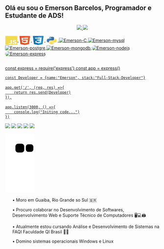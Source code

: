 ## Olá eu sou o Emerson Barcelos, Programador e Estudante de ADS!
<div align="center">
  <a href="https://github.com/EmersonBarcelos">
  <img height="180em" src="https://github-readme-stats.vercel.app/api?username=EmersonBarcelos&show_icons=true&theme=dark&include_all_commits=true&count_private=true"/>
  <img height="180em" src="https://github-readme-stats.vercel.app/api/top-langs/?username=EmersonBarcelos&layout=compact&langs_count=7&theme=dark"/>
</div>
  
<div style="display: inline_block"><br>
  <img align="center" alt="Emerson-Js" height="30" width="40" src="https://raw.githubusercontent.com/devicons/devicon/master/icons/javascript/javascript-plain.svg">
  <img align="center" alt="Emerson-HTML" height="30" width="40" src="https://raw.githubusercontent.com/devicons/devicon/master/icons/html5/html5-original.svg">
  <img align="center" alt="Emerson-CSS" height="30" width="40" src="https://raw.githubusercontent.com/devicons/devicon/master/icons/css3/css3-original.svg">
  <img align="center" alt="Emerson-Python" height="30" width="40" src="https://raw.githubusercontent.com/devicons/devicon/master/icons/python/python-original.svg">
  <img align="center" alt="Emerson-C" height="30" width="40" src="https://cdn.jsdelivr.net/gh/devicons/devicon/icons/c/c-original.svg">
  <img align="center" alt="Emerson-mysql" height="30" width="40" src="https://cdn.jsdelivr.net/gh/devicons/devicon/icons/mysql/mysql-original-wordmark.svg">
  <img align="center" alt="Emerson-postgre" height="30" width="40" src="https://cdn.jsdelivr.net/gh/devicons/devicon/icons/postgresql/postgresql-original-wordmark.svg">
  <img align="center" alt="Emerson-mongodb" height="30" width="40" src="https://cdn.jsdelivr.net/gh/devicons/devicon/icons/mongodb/mongodb-original-wordmark.svg">
  <img align="center" alt="Emerson-nodejs" height="30" width="40" style="border-radius:50px;" src="https://cdn.jsdelivr.net/gh/devicons/devicon/icons/nodejs/nodejs-original.svg">
  <img align="center" alt="Emerson-express" height="30" width="40" style="border-radius:50px;" src="https://cdn.jsdelivr.net/gh/devicons/devicon/icons/express/express-original.svg">
  
</div>
  
  ##
 
<div>
<div>
  <span>
    const express = require('express') 
    const app = express()

    const Developer = {name:"Emerson", stack:"Full-Stack-Developer"}

    app.get('/', (req, res) =>{
        return res.send(Developer)
    }),

    app.listen(3000, () =>{
        console.log("Initing code...")
    })

  </span>
</div
  <a href="https://instagram.com/emersonbarcelos38" target="_blank"><img src="https://img.shields.io/badge/-Instagram-%23E4405F?style=for-the-badge&logo=instagram&logoColor=white" target="_blank"></a>
  <a href="" target="_blank"><img src="https://img.shields.io/badge/Discord-7289DA?style=for-the-badge&logo=discord&logoColor=white" target="_blank"></a>
  <a href="mailto:Emersondillenburg@hotmail.com" target="_blank"><img src="https://img.shields.io/badge/-Hotmail-%230077B5?style=for-the-badge&logo=windows&logoColor=white" target="_blank"></a>
  <a href = "mailto:Emersonwhey@gmail.com"><img src="https://img.shields.io/badge/-Gmail-%23333?style=for-the-badge&logo=gmail&logoColor=white" target="_blank"></a>
  <a href="https://www.linkedin.com/in/emerson-barcelos-42b426215/" target="_blank"><img src="https://img.shields.io/badge/-LinkedIn-%230077B5?style=for-the-badge&logo=linkedin&logoColor=white" target="_blank"></a>

 
  ![Snake animation](https://github.com/rafaballerini/rafaballerini/blob/output/github-contribution-grid-snake.svg)
 
</div>
<div> 
  <ul>• Moro em Guaiba, Rio Grande so Sul 🇧🇷 </ul>
  <ul>• Procuro colaborar no Desenvolvimento de Softwares, Desenvolvimento Web e Suporte Técnico de Computadores 🖥💻🖨 </ul>
  <ul>• Atualmente estou cursando Análise e Desenvolvimento de Sistemas na FAQI Faculdade QI Brasil 📝📓 </ul>
  <ul>• Domino sistemas operacionais Windows e Linux </ul> 
</div>
